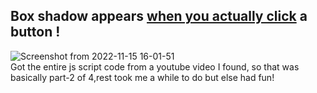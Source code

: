 ## Box shadow appears <ins>when you actually click</ins> a button !
![Screenshot from 2022-11-15 16-01-51](https://user-images.githubusercontent.com/112589278/201897806-b119f039-c7bb-4645-a6f1-220f427e2d64.png) \
Got the entire js script code from a youtube video I found, so that was basically part-2 of 4,rest took me a while to do but else had fun!
